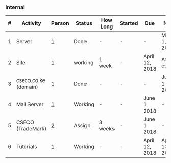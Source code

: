 ### Internal
\# | Activity   | Person | Status | How Long | Started | Due  | Next | Notes                                                                                              
-- | ---------- | ------ | ------ | -------- | ------- | ---- | ---- | ------------------------------------------------------
1  | Server    | [1](https://github.com/cseco/cseco/blob/dev/internal/PEOPLE.md) | Done | - | - | - | May 1, 2018 | - 
2  | Site    | [1](https://github.com/cseco/cseco/blob/dev/internal/PEOPLE.md) | working | 1 week | - | April 12, 2018 | After csyma | - 
3  | cseco.co.ke (domain)   | [1](https://github.com/cseco/cseco/blob/dev/internal/PEOPLE.md) | Done | - | - | - | June 1 2018 | - 
4  | Mail Server    | [1](https://github.com/cseco/cseco/blob/dev/internal/PEOPLE.md) | Working | - | - | June 1 2018 | - | spam issues
5  | CSECO (TradeMark)    | [2](https://github.com/cseco/cseco/blob/dev/internal/PEOPLE.md) | Assign | 3 weeks | - | June 1 2018 | - | -
6  | Tutorials    | [1](https://github.com/cseco/cseco/blob/dev/resources) | Working | - | - | April 12, 2018 | April 13, 2018 | Always working
